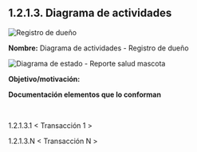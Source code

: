 
## 1.2.1.3. Diagrama de actividades 

![Registro de dueño]()

**Nombre:** Diagrama de actividades - Registro de dueño

![Diagrama de estado - Reporte salud mascota](h)

**Objetivo/motivación:**


**Documentación elementos que lo conforman**

<br>

1.2.1.3.1 < Transacción 1 >

1.2.1.3.N < Transacción N >




